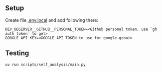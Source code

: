 ## Setup

Create file [.env.local](.env.local) and add following there:
```
DEV_OBSERVER__GITHUB__PERSONAL_TOKEN=<Github personal token, use `gh auth token` to get>
GOOGLE_API_KEY=<GOOGLE_API_TOKEN to use for google-genai>
```

## Testing

```bash
uv run scripts/self_analysis/main.py
```
